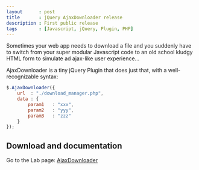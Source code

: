 ```yaml
---
layout      : post
title       : jQuery AjaxDownloader release
description : First public release
tags        : [Javascript, jQuery, Plugin, PHP]
---
```


Sometimes your web app needs to download a file and you suddenly have to switch from your super modular Javascript code to an old school kludgy HTML form to simulate ad ajax-like user experience...

AjaxDownloader is a tiny jQuery Plugin that does just that, with a well-recognizable syntax:

```javascript
$.AjaxDownloader({
    url  : "./download_manager.php",
    data : {
        param1   : "xxx",
        param2   : "yyy",
        param3   : "zzz"
    }
});
```


## Download and documentation

Go to the Lab page: [AjaxDownloader](/labs/jquery-ajax-downloader/)
